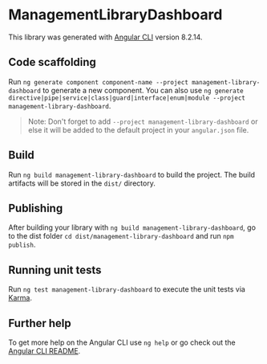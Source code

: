 # ManagementLibraryDashboard

This library was generated with [Angular CLI](https://github.com/angular/angular-cli) version 8.2.14.

## Code scaffolding

Run `ng generate component component-name --project management-library-dashboard` to generate a new component. You can also use `ng generate directive|pipe|service|class|guard|interface|enum|module --project management-library-dashboard`.
> Note: Don't forget to add `--project management-library-dashboard` or else it will be added to the default project in your `angular.json` file. 

## Build

Run `ng build management-library-dashboard` to build the project. The build artifacts will be stored in the `dist/` directory.

## Publishing

After building your library with `ng build management-library-dashboard`, go to the dist folder `cd dist/management-library-dashboard` and run `npm publish`.

## Running unit tests

Run `ng test management-library-dashboard` to execute the unit tests via [Karma](https://karma-runner.github.io).

## Further help

To get more help on the Angular CLI use `ng help` or go check out the [Angular CLI README](https://github.com/angular/angular-cli/blob/master/README.md).
